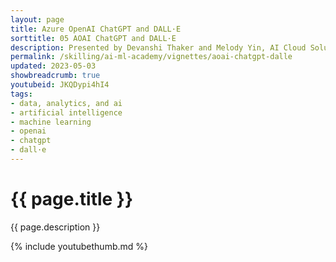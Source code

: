 ```yaml
---
layout: page
title: Azure OpenAI ChatGPT and DALL·E
sorttitle: 05 AOAI ChatGPT and DALL·E
description: Presented by Devanshi Thaker and Melody Yin, AI Cloud Solution Architects @ Microsoft. Azure OpenAI offers many services that help us work with generative AI. In this video, we focus on the technical L100 details that you must know when working with ChatGPT and DALL·E 2. To understand ChatGPT better, we discuss the overall prompt format, demonstrate how to work with the chat playground in the OpenAI studio, and even cover how to use your own data with ChatGPT. DALL·E 2 fundamentals are demonstrated through examples and short visual demonstration. By the end, you will gain a understanding of how to implement the two in your own solutions.
permalink: /skilling/ai-ml-academy/vignettes/aoai-chatgpt-dalle
updated: 2023-05-03
showbreadcrumb: true
youtubeid: JKQDypi4hI4
tags:
- data, analytics, and ai
- artificial intelligence
- machine learning
- openai
- chatgpt
- dall·e
---
```


# {{ page.title }}

{{ page.description }}

{% include youtubethumb.md %}




